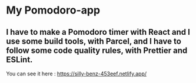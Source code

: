 # My Pomodoro-app

## I have to make a Pomodoro timer with React and I use some build tools, with Parcel, and I have to follow some code quality rules, with Prettier and ESLint.
You can see it here :  https://silly-benz-453eef.netlify.app/
